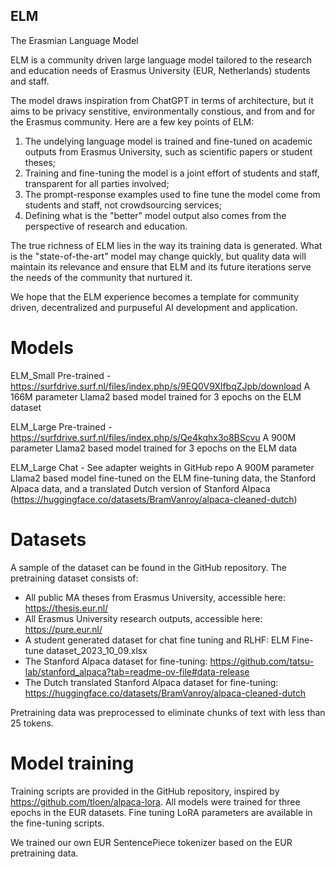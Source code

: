 ## ELM
The Erasmian Language Model

ELM is a community driven large language model tailored to the research and education needs of Erasmus University (EUR, Netherlands) students and staff.

The model draws inspiration from ChatGPT in terms of architecture, but it aims to be privacy senstitive, environmentally constious, and from and for the Erasmus community. Here are a few key points of ELM:

1. The undelying language model is trained and fine-tuned on academic outputs from Erasmus University, such as scientific papers or student theses;
2. Training and fine-tuning the model is a joint effort of students and staff, transparent for all parties involved;
3. The prompt-response examples used to fine tune the model come from students and staff, not crowdsourcing services;
4. Defining what is the "better" model output also comes from the perspective of research and education.

The true richness of ELM lies in the way its training data is generated. What is the "state-of-the-art" model may change quickly, but quality data will maintain its relevance and ensure that ELM and its future iterations serve the needs of the community that nurtured it.

We hope that the ELM experience becomes a template for community driven, decentralized and purpuseful AI development and application.

# Models

ELM_Small Pre-trained - https://surfdrive.surf.nl/files/index.php/s/9EQ0V9XlfbqZJpb/download
A 166M parameter Llama2 based model trained for 3 epochs on the ELM dataset

ELM_Large Pre-trained - https://surfdrive.surf.nl/files/index.php/s/Qe4kqhx3o8BScvu
A 900M parameter Llama2 based model trained for 3 epochs on the ELM data

ELM_Large Chat - See adapter weights in GitHub repo
A 900M parameter Llama2 based model fine-tuned on the ELM fine-tuning data, the Stanford Alpaca data, and a translated Dutch version of Stanford Alpaca (https://huggingface.co/datasets/BramVanroy/alpaca-cleaned-dutch)

# Datasets

A sample of the dataset can be found in the GitHub repository. The pretraining dataset consists of:
- All public MA theses from Erasmus University, accessible here: https://thesis.eur.nl/
- All Erasmus University research outputs, accessible here: https://pure.eur.nl/
- A student generated dataset for chat fine tuning and RLHF: ELM Fine-tune dataset_2023_10_09.xlsx
- The Stanford Alpaca dataset for fine-tuning: https://github.com/tatsu-lab/stanford_alpaca?tab=readme-ov-file#data-release
- The Dutch translated Stanford Alpaca dataset for fine-tuning: https://huggingface.co/datasets/BramVanroy/alpaca-cleaned-dutch

Pretraining data was preprocessed to eliminate chunks of text with less than 25 tokens.

# Model training
Training scripts are provided in the GitHub repository, inspired by https://github.com/tloen/alpaca-lora. All models were trained for three epochs in the EUR datasets. Fine tuning LoRA parameters are available in the fine-tuning scripts.

We trained our own EUR SentencePiece tokenizer based on the EUR pretraining data.
